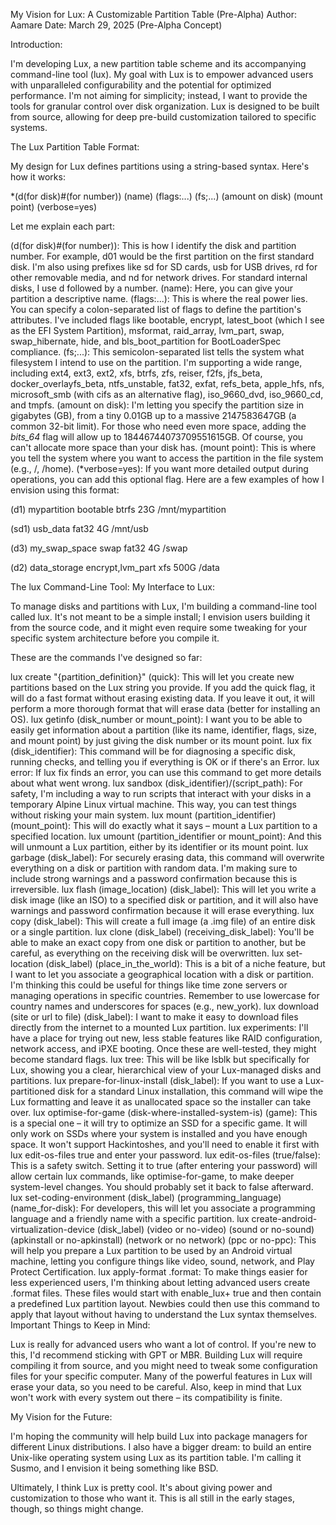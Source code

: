 My Vision for Lux: A Customizable Partition Table (Pre-Alpha)
Author: Aamare
Date: March 29, 2025 (Pre-Alpha Concept)

Introduction:

I'm developing Lux, a new partition table scheme and its accompanying command-line tool (lux). My goal with Lux is to empower advanced users with unparalleled configurability and the potential for optimized performance. I'm not aiming for simplicity; instead, I want to provide the tools for granular control over disk organization. Lux is designed to be built from source, allowing for deep pre-build customization tailored to specific systems.

The Lux Partition Table Format:

My design for Lux defines partitions using a string-based syntax. Here's how it works:

*(d(for disk)#(for number)) (name) (flags:...) (fs;...) (amount on disk) (mount point) (verbose=yes)

Let me explain each part:

(d(for disk)#(for number)): This is how I identify the disk and partition number. For example, d01 would be the first partition on the first standard disk. I'm also using prefixes like sd for SD cards, usb for USB drives, rd for other removable media, and nd for network drives. For standard internal disks, I use d followed by a number.
(name): Here, you can give your partition a descriptive name.
(flags:...): This is where the real power lies. You can specify a colon-separated list of flags to define the partition's attributes. I've included flags like bootable, encrypt, latest_boot (which I see as the EFI System Partition), msformat, raid_array, lvm_part, swap, swap_hibernate, hide, and bls_boot_partition for BootLoaderSpec compliance.
(fs;...): This semicolon-separated list tells the system what filesystem I intend to use on the partition. I'm supporting a wide range, including ext4, ext3, ext2, xfs, btrfs, zfs, reiser, f2fs, jfs_beta, docker_overlayfs_beta, ntfs_unstable, fat32, exfat, refs_beta, apple_hfs, nfs, microsoft_smb (with cifs as an alternative flag), iso_9660_dvd, iso_9660_cd, and tmpfs.
(amount on disk): I'm letting you specify the partition size in gigabytes (GB), from a tiny 0.01GB up to a massive 2147583647GB (a common 32-bit limit). For those who need even more space, adding the *bits_64* flag will allow up to 18446744073709551615GB. Of course, you can't allocate more space than your disk has.
(mount point): This is where you tell the system where you want to access the partition in the file system (e.g., /, /home).
(*verbose=yes): If you want more detailed output during operations, you can add this optional flag.
Here are a few examples of how I envision using this format:

(d1) mypartition bootable btrfs 23G /mnt/mypartition

(sd1) usb_data fat32 4G /mnt/usb

(d3) my_swap_space swap fat32 4G /swap

(d2) data_storage encrypt,lvm_part xfs 500G /data

The lux Command-Line Tool: My Interface to Lux:

To manage disks and partitions with Lux, I'm building a command-line tool called lux. It's not meant to be a simple install; I envision users building it from the source code, and it might even require some tweaking for your specific system architecture before you compile it.

These are the commands I've designed so far:

lux create "{partition_definition}" (quick): This will let you create new partitions based on the Lux string you provide. If you add the quick flag, it will do a fast format without erasing existing data. If you leave it out, it will perform a more thorough format that will erase data (better for installing an OS).
lux getinfo (disk_number or mount_point): I want you to be able to easily get information about a partition (like its name, identifier, flags, size, and mount point) by just giving the disk number or its mount point.
lux fix (disk_identifier): This command will be for diagnosing a specific disk, running checks, and telling you if everything is OK or if there's an Error.
lux error: If lux fix finds an error, you can use this command to get more details about what went wrong.
lux sandbox (disk_identifier)/(script_path): For safety, I'm including a way to run scripts that interact with your disks in a temporary Alpine Linux virtual machine. This way, you can test things without risking your main system.
lux mount (partition_identifier) (mount_point): This will do exactly what it says – mount a Lux partition to a specified location.
lux umount (partition_identifier or mount_point): And this will unmount a Lux partition, either by its identifier or its mount point.
lux garbage (disk_label): For securely erasing data, this command will overwrite everything on a disk or partition with random data. I'm making sure to include strong warnings and a password confirmation because this is irreversible.
lux flash (image_location) (disk_label): This will let you write a disk image (like an ISO) to a specified disk or partition, and it will also have warnings and password confirmation because it will erase everything.
lux copy (disk_label): This will create a full image (a .img file) of an entire disk or a single partition.
lux clone (disk_label) (receiving_disk_label): You'll be able to make an exact copy from one disk or partition to another, but be careful, as everything on the receiving disk will be overwritten.
lux set-location (disk_label) (place_in_the_world): This is a bit of a niche feature, but I want to let you associate a geographical location with a disk or partition. I'm thinking this could be useful for things like time zone servers or managing operations in specific countries. Remember to use lowercase for country names and underscores for spaces (e.g., new_york).
lux download (site or url to file) (disk_label): I want to make it easy to download files directly from the internet to a mounted Lux partition.
lux experiments: I'll have a place for trying out new, less stable features like RAID configuration, network access, and iPXE booting. Once these are well-tested, they might become standard flags.
lux tree: This will be like lsblk but specifically for Lux, showing you a clear, hierarchical view of your Lux-managed disks and partitions.
lux prepare-for-linux-install (disk_label): If you want to use a Lux-partitioned disk for a standard Linux installation, this command will wipe the Lux formatting and leave it as unallocated space so the installer can take over.
lux optimise-for-game (disk-where-installed-system-is) (game): This is a special one – it will try to optimize an SSD for a specific game. It will only work on SSDs where your system is installed and you have enough space. It won't support Hackintoshes, and you'll need to enable it first with lux edit-os-files true and enter your password.
lux edit-os-files (true/false): This is a safety switch. Setting it to true (after entering your password) will allow certain lux commands, like optimise-for-game, to make deeper system-level changes. You should probably set it back to false afterward.
lux set-coding-environment (disk_label) (programming_language) (name_for-disk): For developers, this will let you associate a programming language and a friendly name with a specific partition.
lux create-android-virtualization-device (disk_label) (video or no-video) (sound or no-sound) (apkinstall or no-apkinstall) (network or no network) (ppc or no-ppc): This will help you prepare a Lux partition to be used by an Android virtual machine, letting you configure things like video, sound, network, and Play Protect Certification.
lux apply-format <filename>.format: To make things easier for less experienced users, I'm thinking about letting advanced users create .format files. These files would start with enable_lux+ true and then contain a predefined Lux partition layout. Newbies could then use this command to apply that layout without having to understand the Lux syntax themselves.
Important Things to Keep in Mind:

Lux is really for advanced users who want a lot of control. If you're new to this, I'd recommend sticking with GPT or MBR. Building Lux will require compiling it from source, and you might need to tweak some configuration files for your specific computer. Many of the powerful features in Lux will erase your data, so you need to be careful. Also, keep in mind that Lux won't work with every system out there – its compatibility is finite.

My Vision for the Future:

I'm hoping the community will help build Lux into package managers for different Linux distributions. I also have a bigger dream: to build an entire Unix-like operating system using Lux as its partition table. I'm calling it Susmo, and I envision it being something like BSD.

Ultimately, I think Lux is pretty cool. It's about giving power and customization to those who want it. This is all still in the early stages, though, so things might change.
